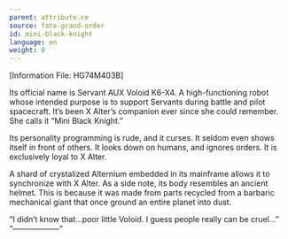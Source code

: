 ```yaml
---
parent: attribute.ce
source: fate-grand-order
id: mini-black-knight
language: en
weight: 0
---
```


[Information File: HG74M403B]

Its official name is Servant AUX Voloid K6-X4.
A high-functioning robot whose intended purpose is to support Servants during battle and pilot spacecraft.
It’s been X Alter’s companion ever since she could remember. She calls it “Mini Black Knight.”

Its personality programming is rude, and it curses. It seldom even shows itself in front of others.
It looks down on humans, and ignores orders. It is exclusively loyal to X Alter.

A shard of crystalized Alternium embedded in its mainframe allows it to synchronize with X Alter.
As a side note, its body resembles an ancient helmet. This is because it was made from parts recycled from a barbaric mechanical giant that once ground an entire planet into dust.

“I didn’t know that…poor little Voloid. I guess people really can be cruel…”
“――――――"
